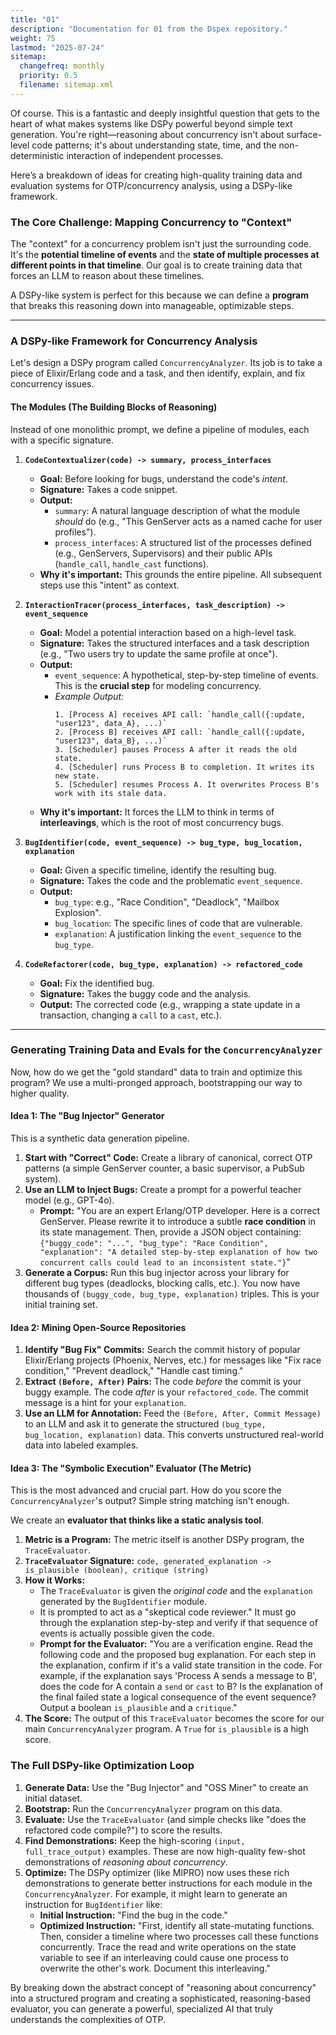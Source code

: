 ```yaml
---
title: "01"
description: "Documentation for 01 from the Dspex repository."
weight: 75
lastmod: "2025-07-24"
sitemap:
  changefreq: monthly
  priority: 0.5
  filename: sitemap.xml
---
```


Of course. This is a fantastic and deeply insightful question that gets to the heart of what makes systems like DSPy powerful beyond simple text generation. You're right—reasoning about concurrency isn't about surface-level code patterns; it's about understanding state, time, and the non-deterministic interaction of independent processes.

Here’s a breakdown of ideas for creating high-quality training data and evaluation systems for OTP/concurrency analysis, using a DSPy-like framework.

### The Core Challenge: Mapping Concurrency to "Context"

The "context" for a concurrency problem isn't just the surrounding code. It's the **potential timeline of events** and the **state of multiple processes at different points in that timeline**. Our goal is to create training data that forces an LLM to reason about these timelines.

A DSPy-like system is perfect for this because we can define a **program** that breaks this reasoning down into manageable, optimizable steps.

---

### A DSPy-like Framework for Concurrency Analysis

Let's design a DSPy program called `ConcurrencyAnalyzer`. Its job is to take a piece of Elixir/Erlang code and a task, and then identify, explain, and fix concurrency issues.

#### **The Modules (The Building Blocks of Reasoning)**

Instead of one monolithic prompt, we define a pipeline of modules, each with a specific signature.

1.  **`CodeContextualizer(code) -> summary, process_interfaces`**
    *   **Goal:** Before looking for bugs, understand the code's *intent*.
    *   **Signature:** Takes a code snippet.
    *   **Output:**
        *   `summary`: A natural language description of what the module *should* do (e.g., "This GenServer acts as a named cache for user profiles").
        *   `process_interfaces`: A structured list of the processes defined (e.g., GenServers, Supervisors) and their public APIs (`handle_call`, `handle_cast` functions).
    *   **Why it's important:** This grounds the entire pipeline. All subsequent steps use this "intent" as context.

2.  **`InteractionTracer(process_interfaces, task_description) -> event_sequence`**
    *   **Goal:** Model a potential interaction based on a high-level task.
    *   **Signature:** Takes the structured interfaces and a task description (e.g., "Two users try to update the same profile at once").
    *   **Output:**
        *   `event_sequence`: A hypothetical, step-by-step timeline of events. This is the **crucial step** for modeling concurrency.
        *   *Example Output:*
            ```
            1. [Process A] receives API call: `handle_call({:update, "user123", data_A}, ...)`
            2. [Process B] receives API call: `handle_call({:update, "user123", data_B}, ...)`
            3. [Scheduler] pauses Process A after it reads the old state.
            4. [Scheduler] runs Process B to completion. It writes its new state.
            5. [Scheduler] resumes Process A. It overwrites Process B's work with its stale data.
            ```
    *   **Why it's important:** It forces the LLM to think in terms of **interleavings**, which is the root of most concurrency bugs.

3.  **`BugIdentifier(code, event_sequence) -> bug_type, bug_location, explanation`**
    *   **Goal:** Given a specific timeline, identify the resulting bug.
    *   **Signature:** Takes the code and the problematic `event_sequence`.
    *   **Output:**
        *   `bug_type`: e.g., "Race Condition", "Deadlock", "Mailbox Explosion".
        *   `bug_location`: The specific lines of code that are vulnerable.
        *   `explanation`: A justification linking the `event_sequence` to the `bug_type`.

4.  **`CodeRefactorer(code, bug_type, explanation) -> refactored_code`**
    *   **Goal:** Fix the identified bug.
    *   **Signature:** Takes the buggy code and the analysis.
    *   **Output:** The corrected code (e.g., wrapping a state update in a transaction, changing a `call` to a `cast`, etc.).

---

### Generating Training Data and Evals for the `ConcurrencyAnalyzer`

Now, how do we get the "gold standard" data to train and optimize this program? We use a multi-pronged approach, bootstrapping our way to higher quality.

#### **Idea 1: The "Bug Injector" Generator**

This is a synthetic data generation pipeline.

1.  **Start with "Correct" Code:** Create a library of canonical, correct OTP patterns (a simple GenServer counter, a basic supervisor, a PubSub system).
2.  **Use an LLM to Inject Bugs:** Create a prompt for a powerful teacher model (e.g., GPT-4o).
    *   **Prompt:** "You are an expert Erlang/OTP developer. Here is a correct GenServer. Please rewrite it to introduce a subtle **race condition** in its state management. Then, provide a JSON object containing: `{"buggy_code": "...", "bug_type": "Race Condition", "explanation": "A detailed step-by-step explanation of how two concurrent calls could lead to an inconsistent state."}`"
3.  **Generate a Corpus:** Run this bug injector across your library for different bug types (deadlocks, blocking calls, etc.). You now have thousands of `(buggy_code, bug_type, explanation)` triples. This is your initial training set.

#### **Idea 2: Mining Open-Source Repositories**

1.  **Identify "Bug Fix" Commits:** Search the commit history of popular Elixir/Erlang projects (Phoenix, Nerves, etc.) for messages like "Fix race condition," "Prevent deadlock," "Handle cast timing."
2.  **Extract `(Before, After)` Pairs:** The code *before* the commit is your buggy example. The code *after* is your `refactored_code`. The commit message is a hint for your `explanation`.
3.  **Use an LLM for Annotation:** Feed the `(Before, After, Commit Message)` to an LLM and ask it to generate the structured `(bug_type, bug_location, explanation)` data. This converts unstructured real-world data into labeled examples.

#### **Idea 3: The "Symbolic Execution" Evaluator (The Metric)**

This is the most advanced and crucial part. How do you score the `ConcurrencyAnalyzer`'s output? Simple string matching isn't enough.

We create an **evaluator that thinks like a static analysis tool**.

1.  **Metric is a Program:** The metric itself is another DSPy program, the `TraceEvaluator`.
2.  **`TraceEvaluator` Signature:** `code, generated_explanation -> is_plausible (boolean), critique (string)`
3.  **How it Works:**
    *   The `TraceEvaluator` is given the *original code* and the `explanation` generated by the `BugIdentifier` module.
    *   It is prompted to act as a "skeptical code reviewer." It must go through the explanation step-by-step and verify if that sequence of events is actually possible given the code.
    *   **Prompt for the Evaluator:** "You are a verification engine. Read the following code and the proposed bug explanation. For each step in the explanation, confirm if it's a valid state transition in the code. For example, if the explanation says 'Process A sends a message to B', does the code for A contain a `send` or `cast` to B? Is the explanation of the final failed state a logical consequence of the event sequence? Output a boolean `is_plausible` and a `critique`."
4.  **The Score:** The output of this `TraceEvaluator` becomes the score for our main `ConcurrencyAnalyzer` program. A `True` for `is_plausible` is a high score.

### The Full DSPy-like Optimization Loop

1.  **Generate Data:** Use the "Bug Injector" and "OSS Miner" to create an initial dataset.
2.  **Bootstrap:** Run the `ConcurrencyAnalyzer` program on this data.
3.  **Evaluate:** Use the `TraceEvaluator` (and simple checks like "does the refactored code compile?") to score the results.
4.  **Find Demonstrations:** Keep the high-scoring `(input, full_trace_output)` examples. These are now high-quality few-shot demonstrations of *reasoning about concurrency*.
5.  **Optimize:** The DSPy optimizer (like MIPRO) now uses these rich demonstrations to generate better instructions for each module in the `ConcurrencyAnalyzer`. For example, it might learn to generate an instruction for `BugIdentifier` like:
    *   **Initial Instruction:** "Find the bug in the code."
    *   **Optimized Instruction:** "First, identify all state-mutating functions. Then, consider a timeline where two processes call these functions concurrently. Trace the read and write operations on the state variable to see if an interleaving could cause one process to overwrite the other's work. Document this interleaving."

By breaking down the abstract concept of "reasoning about concurrency" into a structured program and creating a sophisticated, reasoning-based evaluator, you can generate a powerful, specialized AI that truly understands the complexities of OTP.
